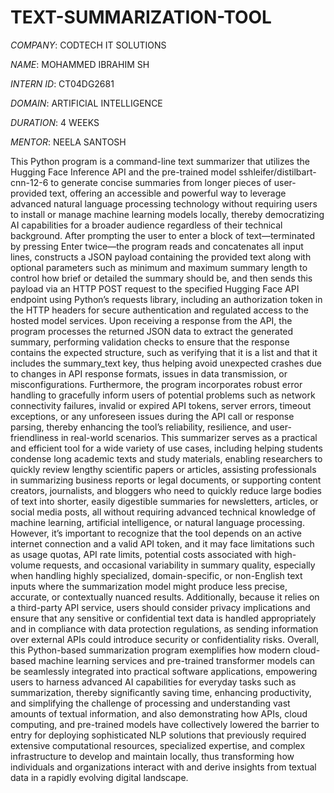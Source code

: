 # TEXT-SUMMARIZATION-TOOL

*COMPANY*: CODTECH IT SOLUTIONS

*NAME*: MOHAMMED IBRAHIM SH

*INTERN ID*: CT04DG2681

*DOMAIN*: ARTIFICIAL INTELLIGENCE

*DURATION*: 4 WEEKS

*MENTOR*: NEELA SANTOSH

This Python program is a command-line text summarizer that utilizes the Hugging Face Inference API and the pre-trained model sshleifer/distilbart-cnn-12-6 to generate concise summaries from longer pieces of user-provided text, offering an accessible and powerful way to leverage advanced natural language processing technology without requiring users to install or manage machine learning models locally, thereby democratizing AI capabilities for a broader audience regardless of their technical background. After prompting the user to enter a block of text—terminated by pressing Enter twice—the program reads and concatenates all input lines, constructs a JSON payload containing the provided text along with optional parameters such as minimum and maximum summary length to control how brief or detailed the summary should be, and then sends this payload via an HTTP POST request to the specified Hugging Face API endpoint using Python’s requests library, including an authorization token in the HTTP headers for secure authentication and regulated access to the hosted model services. Upon receiving a response from the API, the program processes the returned JSON data to extract the generated summary, performing validation checks to ensure that the response contains the expected structure, such as verifying that it is a list and that it includes the summary_text key, thus helping avoid unexpected crashes due to changes in API response formats, issues in data transmission, or misconfigurations. Furthermore, the program incorporates robust error handling to gracefully inform users of potential problems such as network connectivity failures, invalid or expired API tokens, server errors, timeout exceptions, or any unforeseen issues during the API call or response parsing, thereby enhancing the tool’s reliability, resilience, and user-friendliness in real-world scenarios. This summarizer serves as a practical and efficient tool for a wide variety of use cases, including helping students condense long academic texts and study materials, enabling researchers to quickly review lengthy scientific papers or articles, assisting professionals in summarizing business reports or legal documents, or supporting content creators, journalists, and bloggers who need to quickly reduce large bodies of text into shorter, easily digestible summaries for newsletters, articles, or social media posts, all without requiring advanced technical knowledge of machine learning, artificial intelligence, or natural language processing. However, it’s important to recognize that the tool depends on an active internet connection and a valid API token, and it may face limitations such as usage quotas, API rate limits, potential costs associated with high-volume requests, and occasional variability in summary quality, especially when handling highly specialized, domain-specific, or non-English text inputs where the summarization model might produce less precise, accurate, or contextually nuanced results. Additionally, because it relies on a third-party API service, users should consider privacy implications and ensure that any sensitive or confidential text data is handled appropriately and in compliance with data protection regulations, as sending information over external APIs could introduce security or confidentiality risks. Overall, this Python-based summarization program exemplifies how modern cloud-based machine learning services and pre-trained transformer models can be seamlessly integrated into practical software applications, empowering users to harness advanced AI capabilities for everyday tasks such as summarization, thereby significantly saving time, enhancing productivity, and simplifying the challenge of processing and understanding vast amounts of textual information, and also demonstrating how APIs, cloud computing, and pre-trained models have collectively lowered the barrier to entry for deploying sophisticated NLP solutions that previously required extensive computational resources, specialized expertise, and complex infrastructure to develop and maintain locally, thus transforming how individuals and organizations interact with and derive insights from textual data in a rapidly evolving digital landscape.
